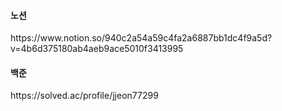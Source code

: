 <h4>노션</h4>
https://www.notion.so/940c2a54a59c4fa2a6887bb1dc4f9a5d?v=4b6d375180ab4aeb9ace5010f3413995
<h4>백준</h4>
https://solved.ac/profile/jjeon77299
